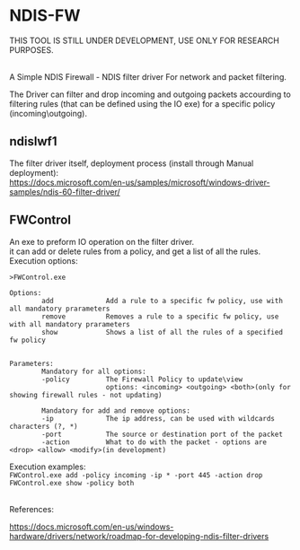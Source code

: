# NDIS-FW

THIS TOOL IS STILL UNDER DEVELOPMENT, USE ONLY FOR RESEARCH PURPOSES.


\
A Simple NDIS Firewall - NDIS filter driver For network and packet filtering.

The Driver can filter and drop incoming and outgoing packets accourding to filtering rules (that can be defined using the IO exe) for a specific policy (incoming\outgoing).


## ndislwf1
The filter driver itself, deployment process (install through Manual deployment):\
https://docs.microsoft.com/en-us/samples/microsoft/windows-driver-samples/ndis-60-filter-driver/


## FWControl
An exe to preform IO operation on the filter driver.\
it can add or delete rules from a policy, and get a list of all the rules.\
Execution options:
```
>FWControl.exe

Options:
        add             Add a rule to a specific fw policy, use with all mandatory prarameters
        remove          Removes a rule to a specific fw policy, use with all mandatory prarameters
        show            Shows a list of all the rules of a specified fw policy


Parameters:
        Mandatory for all options:
        -policy         The Firewall Policy to update\view
                        options: <incoming> <outgoing> <both>(only for showing firewall rules - not updating)

        Mandatory for add and remove options:
        -ip             The ip address, can be used with wildcards characters (?, *)
        -port           The source or destination port of the packet
        -action         What to do with the packet - options are <drop> <allow> <modify>(in development)
```

Execution examples:\
```FWControl.exe add -policy incoming -ip * -port 445 -action drop```\
```FWControl.exe show -policy both```

\
References:

https://docs.microsoft.com/en-us/windows-hardware/drivers/network/roadmap-for-developing-ndis-filter-drivers
